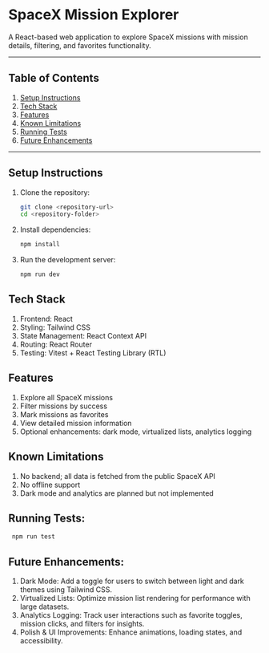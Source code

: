 # SpaceX Mission Explorer

A React-based web application to explore SpaceX missions with mission details, filtering, and favorites functionality.

---

## Table of Contents
1. [Setup Instructions](#setup-instructions)
2. [Tech Stack](#tech-stack)
3. [Features](#features)
4. [Known Limitations](#known-limitations)
5. [Running Tests](#running-tests)
6. [Future Enhancements](#future-enhancements)

---

## Setup Instructions

1. Clone the repository:  
   ```bash
   git clone <repository-url>
   cd <repository-folder>
    ```
2. Install dependencies:
   ```bash
   npm install
   ```
4. Run the development server:
   ```bash
   npm run dev
   ```

## Tech Stack
 1. Frontend: React
 2. Styling: Tailwind CSS
 3. State Management: React Context API
 4. Routing: React Router
 5. Testing: Vitest + React Testing Library (RTL)

## Features
 1. Explore all SpaceX missions
 2. Filter missions by success
 3. Mark missions as favorites
 4. View detailed mission information
 5. Optional enhancements: dark mode, virtualized lists, analytics logging

## Known Limitations
 1. No backend; all data is fetched from the public SpaceX API
 2. No offline support
 3. Dark mode and analytics are planned but not implemented

## Running Tests:
```bash
 npm run test
```

## Future Enhancements:
 1. Dark Mode: Add a toggle for users to switch between light and dark themes using Tailwind CSS.
 2. Virtualized Lists: Optimize mission list rendering for performance with large datasets.
 3. Analytics Logging: Track user interactions such as favorite toggles, mission clicks, and filters for insights.
 4. Polish & UI Improvements: Enhance animations, loading states, and accessibility.






